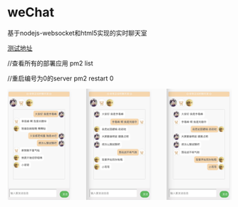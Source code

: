 # weChat
基于nodejs-websocket和html5实现的实时聊天室

<a href="http://wechat.niezhiliang.com">测试地址</a>

  //查看所有的部署应用
  pm2 list
  
  //重启编号为0的server
  pm2 restart 0


![demo](https://github.com/niezhiliang/weChat/blob/master/page/amazeui/img/chat.jpeg)
